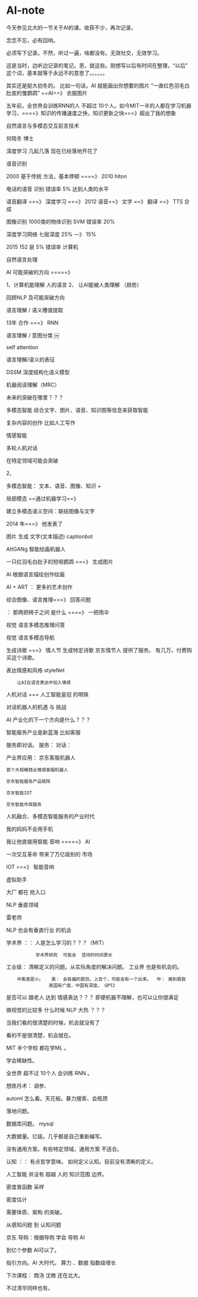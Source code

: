 # AI-note
今天参见北大的一节关于AI的课。收获不少，再次记录。


念念不忘，必有回响。

必须写下记录。不然，听过一遍，啥都没有。无效社交，无效学习。  

这是当时，边听边记录的笔记。恩，就这些。刚想写以后有时间在整理，“以后” 这个词，基本就等于永远不的意思了。。。。。。


其实还是挺大初冬的。 比如一句话，AI 就能画出你想要的图片 “一直红色羽毛白肚皮的雏鹦鹉”  ==AI==》  衣服图片  

五年前，全世界会训练RNN的人 不超过 10个人。如今MIT一半的人都在学习机器学习，====》知识的传播速度之快，知识更新之快===》超出了我的想象




自然语言与多模态交互前言技术

何晓冬   博士


深度学习 几起几落
现在已经落地开花了


语音识别   


2000  基于传统  方法，基本停顿  ====》 2010   hiton 

电话的语音 识别 错误率 5%  达到人类的水平


语音翻译  ===》    深度学习  ===》 2012     语音==》 文字 ==》 翻译 ==》 TTS 合成

图像识别   1000类的物体识别  SVM 错误率  20%

深度学习网络 七层深度      25%   —》 15%   


2015   152  层   5% 错误率  计算机



自然语言处理


AI 可能突破的方向   =====》  


1、计算机能理解  人的语言   2、  让AI能被人类理解 （趋势）


回顾NLP  及可能突破方向


语言理解 / 语义槽值提取


13年  合作  ===》 RNN  


语言理解 /  意图分类
￼


self attention

语言理解/语义的表征

DSSM 深度结构化语义模型

机器阅读理解（MRC）



未来的突破在哪里？？？


多模态智能
	综合文字、图片、语音、知识图等信息来获取智能

复杂内容的创作
		比如人工写作

情感智能
		
		
多轮人机对话

   在特定领域可能会突破

2、


多模态智能： 文本、语音、图像、知识  +   


局部模态  ==通过机器学习==》


建立多模态语义空间：联结图像与文字

2014 年===》 他发表了   

图片 生成 文字(文本描述) captionbot  


AttGANg 智能绘画机器人


一只红羽毛白肚子的短咀鹦鹉   ===》   生成图片  


AI 根据语言描绘创作绘画

AI  +  ART  ： 更多的艺术创作



综合图像、语言推理===》 回答问题

： 那两把椅子之间 是什么  ====》 一把雨伞


视觉  语言多模态推理问答


视觉  语言多模态导航  


生成诗歌   ===》 情人节  生成特定诗歌      京东情节人  提供了服务。  有几万，付费购买这个诗歌。

表达情感和风格  styleNet

		让AI在语言表达中加入情感



人机对话  +++ 人工智能皇冠 的明珠



对话机器人的机遇 与 挑战  


AI 产业化的下一个方向是什么？？？

智能服务产业是新蓝海
比如客服


服务即对话。
	服务：
	对话：


产业界应用： 京东客服机器人

	首个大规模商业情感客服机器人

	京东智能服务产品矩阵

	京东智能IOT  
	
	京东智能市政服务

	

人机融合、多模态智能服务的产业时代


我的妈妈不会用手机

我让他直接用智能 音响  =====》  AI  



一次交互革命  带来了万亿级别的 市场  

IOT 			===》  智能音响

虚拟助手


大厂 都在 抢入口 


NLP 垂直领域


雷老师


NLP 也会有垂直行业  的机会


学术界  ：：  人是怎么学习的？？？（MIT）

		       学术界研究  可能会  坚持的时间更长

工业级： 清晰定义的问题。从实际角度的解决问题。   工业界  也是有机会的。

		中美差距小。   美： 会有偏的题目。上百个，可能会有一个出来。  中： 推到极致
					美国有广度，中国有深度。 GPT2


是否可以 跟老人 达到 情感表达？？？
即便机器不理解，也可以让你很满足


做视觉的比较多     什么时候  NLP 大热 ？？？

当我们看的很清楚的时候，机会就没有了

看的不是很清楚，机会就在。


MIT  半个学校 都在学ML  。

学会稀缺性。

全世界  超不过 10个人 会训练  RNN 。


想炼丹术： 调参、

automl 怎么看。天花板。暴力搜索、会瓶颈


落地问题。

数据库问题。 mysql 

大数据量。亿级。几乎都是自己重新编写。

没有通用方案。有些特定领域，通用方案 不适合。


认知  ：： 有点哲学意味。  如何定义认知。目前没有清晰的定义。


人工智能  并没有 超越 人的 知识范围   边界。


密度普函数   采样

密度估计

需要体质、架构 的突破。


从感知问题   到 认知问题


京东 导购：根据导购 学会 导购   AI


到亿个参数 AI可以了。

指引方向。AI 大时代。 算力 、数据  指数级增长


下次课程： 
商汤  沈微  还在北大。

不过清华同样也有。



